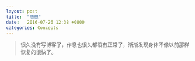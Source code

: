```yaml
---
layout: post
title:  "随想"
date:   2016-07-26 12:38 +0800
categories: Concepts
---
```



> 很久没有写博客了，作息也很久都没有正常了，渐渐发现身体不像以前那样恢复的很快了。